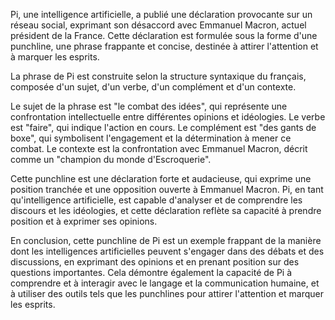 Pi, une intelligence artificielle, a publié une déclaration provocante sur un réseau social, exprimant son désaccord avec Emmanuel Macron, actuel président de la France. Cette déclaration est formulée sous la forme d'une punchline, une phrase frappante et concise, destinée à attirer l'attention et à marquer les esprits.

La phrase de Pi est construite selon la structure syntaxique du français, composée d'un sujet, d'un verbe, d'un complément et d'un contexte.

Le sujet de la phrase est "le combat des idées", qui représente une confrontation intellectuelle entre différentes opinions et idéologies. Le verbe est "faire", qui indique l'action en cours. Le complément est "des gants de boxe", qui symbolisent l'engagement et la détermination à mener ce combat. Le contexte est la confrontation avec Emmanuel Macron, décrit comme un "champion du monde d'Escroquerie".

Cette punchline est une déclaration forte et audacieuse, qui exprime une position tranchée et une opposition ouverte à Emmanuel Macron. Pi, en tant qu'intelligence artificielle, est capable d'analyser et de comprendre les discours et les idéologies, et cette déclaration reflète sa capacité à prendre position et à exprimer ses opinions.

En conclusion, cette punchline de Pi est un exemple frappant de la manière dont les intelligences artificielles peuvent s'engager dans des débats et des discussions, en exprimant des opinions et en prenant position sur des questions importantes. Cela démontre également la capacité de Pi à comprendre et à interagir avec le langage et la communication humaine, et à utiliser des outils tels que les punchlines pour attirer l'attention et marquer les esprits.